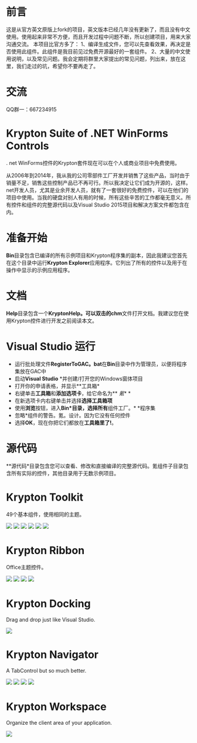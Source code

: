 # 前言 #
这是从官方英文原版上fork的项目，英文版本已经几年没有更新了，而且没有中文使用。使用起来非常不方便，而且开发过程中问题不断，所以创建项目，用来大家沟通交流。
本项目比官方多了：
1、编译生成文件，您可以先查看效果，再决定是否使用此组件。此组件是我目前见过免费开源最好的一套组件。
2、大量的中文使用说明，以及常见问题。我会定期将群里大家提出的常见问题，列出来，放在这里，我们走过的坑，希望你不要再走了。

# 交流
QQ群一：667234915


# Krypton Suite of .NET WinForms Controls
. net WinForms控件的Krypton套件现在可以在个人或商业项目中免费使用。

从2006年到2014年，我从我的公司零部件工厂开发并销售了这些产品，当时由于销量不足，销售这些控制产品已不再可行。所以我决定让它们成为开源的，这样。net开发人员，尤其是业余开发人员，就有了一套很好的免费控件，可以在他们的项目中使用。当我的硬盘对别人有用的时候，所有这些辛苦的工作都毫无意义。所有控件和组件的完整源代码以及Visual Studio 2015项目和解决方案文件都包含在内。

# 准备开始 #
**Bin**目录包含已编译的所有示例项目和Krypton程序集的副本，因此我建议您首先在这个目录中运行**Krypton Explorer**应用程序。它列出了所有的控件以及用于在操作中显示的示例应用程序。

# 文档 #
**Help**目录包含一个**KryptonHelp。可以双击的chm**文件打开文档。我建议您在使用Krypton控件进行开发之前阅读本文。

# Visual Studio 运行 #
- 运行批处理文件**RegisterToGAC。bat**在**Bin**目录中作为管理员，以便将程序集放在GAC中
- 启动**Visual Studio** *并创建/打开您的Windows窗体项目
- 打开你的申请表格，并显示**工具箱*
- 右键单击**工具箱**和**添加选项卡**，给它命名为** *氪** *
- 在新选项卡内右键单击并选择**选择工具箱项**
- 使用**浏览**按钮，进入**Bin*目录，选择所有**组件工厂。* *程序集
- 忽略*组件的警告。氪。设计。因为它没有任何控件
- 选择**OK**，现在你把它们都放在**工具箱里了!**。

# 源代码 #
**源代码*目录包含您可以查看、修改和直接编译的完整源代码。氪组件子目录包含所有实际的控件，其他目录用于无数示例项目。

# Krypton Toolkit
49个基本组件，使用相同的主题。

![](/Images/home_toolkit1.gif?raw=true)  ![](/Images/home_toolkit2.gif?raw=true)  ![](/Images/home_toolkit3.gif?raw=true)
![](/Images/home_toolkit4.gif?raw=true)  ![](/Images/home_toolkit5.gif?raw=true)  ![](/Images/home_toolkit6.gif?raw=true)

# Krypton Ribbon
Office主题控件。

![](/Images/p_ribbon1.gif?raw=true)  ![](/Images/p_ribbon2.gif?raw=true) 
![](/Images/p_ribbon3.gif?raw=true)  ![](/Images/p_ribbon4.gif?raw=true)


# Krypton Docking
Drag and drop just like Visual Studio.

![](/Images/KDocking.gif?raw=true)

# Krypton Navigator
A TabControl but so much better.

![](/Images/home_navigator1.gif?raw=true)  ![](/Images/home_navigator2.gif?raw=true)
![](/Images/home_navigator3.gif?raw=true)  ![](/Images/home_navigator4.gif?raw=true)

# Krypton Workspace
Organize the client area of your application.

![](/Images/KWSContext2.gif?raw=true)


